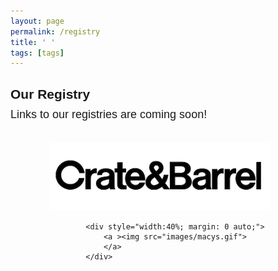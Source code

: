 ```yaml
---
layout: page
permalink: /registry
title: ' '
tags: [tags]
---
```

<style>
h2  {margin-bottom: 10px; font-family: 'Raleway', sans-serif !important;}
p    {font-size: 18px;  margin: 0px; font-family: 'Raleway', sans-serif !important;
      line-height= 1em;}
.small {font-size: 16px;}
</style>

<div class="text-center">
<h2><b>Our Registry</b></h2>
<p> Links to our registries are coming soon! </p>
</div>
<br><br>

<div style="margin: 0 auto; width: 75%;" class="text-center">
            <div style="height: 40%; margin: 0 auto;">
                <a ><img src="images/crate_barrell.png">
                </a>
            </div>

            <div style="width:40%; margin: 0 auto;">
                <a ><img src="images/macys.gif">
                </a>
            </div>
</div>
